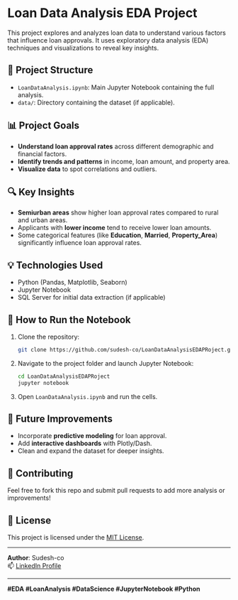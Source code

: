 # Loan Data Analysis EDA Project

This project explores and analyzes loan data to understand various factors that influence loan approvals. It uses exploratory data analysis (EDA) techniques and visualizations to reveal key insights.

## 📂 Project Structure

- `LoanDataAnalysis.ipynb`: Main Jupyter Notebook containing the full analysis.
- `data/`: Directory containing the dataset (if applicable).

## 📊 Project Goals

- **Understand loan approval rates** across different demographic and financial factors.
- **Identify trends and patterns** in income, loan amount, and property area.
- **Visualize data** to spot correlations and outliers.

## 🔍 Key Insights

- **Semiurban areas** show higher loan approval rates compared to rural and urban areas.
- Applicants with **lower income** tend to receive lower loan amounts.
- Some categorical features (like **Education**, **Married**, **Property_Area**) significantly influence loan approval rates.

## 💡 Technologies Used

- Python (Pandas, Matplotlib, Seaborn)
- Jupyter Notebook
- SQL Server for initial data extraction (if applicable)

## 🏁 How to Run the Notebook

1. Clone the repository:
    ```bash
    git clone https://github.com/sudesh-co/LoanDataAnalysisEDAPRoject.git
    ```
2. Navigate to the project folder and launch Jupyter Notebook:
    ```bash
    cd LoanDataAnalysisEDAPRoject
    jupyter notebook
    ```
3. Open `LoanDataAnalysis.ipynb` and run the cells.

## 🚀 Future Improvements

- Incorporate **predictive modeling** for loan approval.
- Add **interactive dashboards** with Plotly/Dash.
- Clean and expand the dataset for deeper insights.

## 🙌 Contributing

Feel free to fork this repo and submit pull requests to add more analysis or improvements!

## 📜 License

This project is licensed under the [MIT License](LICENSE).

---

**Author**: Sudesh-co  
📫 [LinkedIn Profile](https://www.linkedin.com/in/your-profile)  

---

**#EDA #LoanAnalysis #DataScience #JupyterNotebook #Python**
